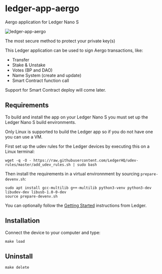 # ledger-app-aergo

Aergo application for Ledger Nano S

![ledger-app-aergo](https://user-images.githubusercontent.com/7624275/75844801-f048fb80-5db5-11ea-9957-3016f3970ccc.jpg)

The most secure method to protect your private key(s)

This Ledger application can be used to sign Aergo transactions, like:

* Transfer
* Stake & Unstake
* Votes (BP and DAO)
* Name System (create and update)
* Smart Contract function call

Support for Smart Contract deploy will come later.

## Requirements

To build and install the app on your Ledger Nano S you must set up the Ledger Nano S build environments.

Only Linux is supported to build the Ledger app so if you do not have one you can use a VM.

First set up the udev rules for the Ledger devices by executing this on a Linux terminal:

```
wget -q -O - https://raw.githubusercontent.com/LedgerHQ/udev-rules/master/add_udev_rules.sh | sudo bash
```

Then install the requirements in a virtual environnment by sourcing `prepare-devenv.sh`:

```
sudo apt install gcc-multilib g++-multilib python3-venv python3-dev libudev-dev libusb-1.0-0-dev
source prepare-devenv.sh
```

You can optionally follow the [Getting Started](https://ledger.readthedocs.io/en/latest/userspace/getting_started.html) instructions from Ledger.


## Installation

Connect the device to your computer and type:

```
make load
```


## Uninstall

```
make delete
```
